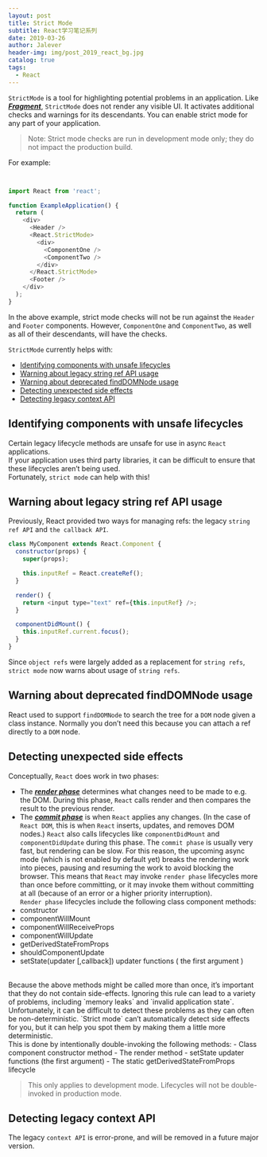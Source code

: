 ```yaml
---
layout: post
title: Strict Mode
subtitle: React学习笔记系列
date: 2019-03-26
author: Jalever
header-img: img/post_2019_react_bg.jpg
catalog: true
tags:
  - React
---
```


`StrictMode` is a tool for highlighting potential problems in an application.
Like <ins>***Fragment***</ins>, `StrictMode` does not render any visible UI.
It activates additional checks and warnings for its descendants.
You can enable strict mode for any part of your application. 

> Note: Strict mode checks are run in development mode only; they do not impact the production build.

For example: 
```javascript


import React from 'react';

function ExampleApplication() {
  return (
    <div>
      <Header />
      <React.StrictMode>
        <div>
          <ComponentOne />
          <ComponentTwo />
        </div>
      </React.StrictMode>
      <Footer />
    </div>
  );
}
```
In the above example, strict mode checks will not be run against the `Header` and `Footer` components. However, `ComponentOne` and `ComponentTwo`, as well as all of their descendants, will have the checks.

`StrictMode` currently helps with:
- [Identifying components with unsafe lifecycles](#identifying-components-with-unsafe-lifecycles)
- [Warning about legacy string ref API usage](#warning-about-legacy-string-ref-api-usage)
- [Warning about deprecated findDOMNode usage](#warning-about-deprecated-finddomnode-usage)
- [Detecting unexpected side effects](#detecting-unexpected-side-effects)
- [Detecting legacy context API](#detecting-legacy-context-api)

## Identifying components with unsafe lifecycles
Certain legacy lifecycle methods are unsafe for use in async `React` applications. <br>
If your application uses third party libraries, it can be difficult to ensure that these lifecycles aren’t being used. <br>
Fortunately, `strict mode` can help with this! <br>

## Warning about legacy string ref API usage
Previously, React provided two ways for managing refs: the legacy `string ref API` and `the callback API`. 
```javascript
class MyComponent extends React.Component {
  constructor(props) {
    super(props);

    this.inputRef = React.createRef();
  }

  render() {
    return <input type="text" ref={this.inputRef} />;
  }

  componentDidMount() {
    this.inputRef.current.focus();
  }
}
```
Since `object refs` were largely added as a replacement for `string refs`, `strict mode` now warns about usage of `string refs`.

## Warning about deprecated findDOMNode usage
React used to support `findDOMNode` to search the tree for a `DOM` node given a class instance. Normally you don’t need this because you can attach a ref directly to a `DOM` node.

## Detecting unexpected side effects
Conceptually, `React` does work in two phases:
- The <ins>***render phase***</ins> determines what changes need to be made to e.g. the DOM. During this phase, `React` calls render and then compares the result to the previous render.
- The <ins>***commit phase***</ins> is when `React` applies any changes. (In the case of `React DOM`, this is when `React` inserts, updates, and removes DOM nodes.) `React` also calls lifecycles like `componentDidMount` and `componentDidUpdate` during this phase.
The `commit phase` is usually very fast, but rendering can be slow. For this reason, the upcoming async mode (which is not enabled by default yet) breaks the rendering work into pieces, pausing and resuming the work to avoid blocking the browser. This means that `React` may invoke `render phase` lifecycles more than once before committing, or it may invoke them without committing at all (because of an error or a higher priority interruption).<br>
`Render phase` lifecycles include the following class component methods:
- constructor
- componentWillMount
- componentWillReceiveProps
- componentWillUpdate
- getDerivedStateFromProps
- shouldComponentUpdate
- setState(updater [,callback]) updater functions ( the first argument )
<br>
Because the above methods might be called more than once, it’s important that they do not contain side-effects. Ignoring this rule can lead to a variety of problems, including `memory leaks` and `invalid application state`. Unfortunately, it can be difficult to detect these problems as they can often be non-deterministic.
`Strict mode` can’t automatically detect side effects for you, but it can help you spot them by making them a little more deterministic. <br/>
This is done by intentionally double-invoking the following methods:
- Class component constructor method
- The render method
- setState updater functions (the first argument)
- The static getDerivedStateFromProps lifecycle

> This only applies to development mode. Lifecycles will not be double-invoked in production mode.

## Detecting legacy context API
The legacy `context API` is error-prone, and will be removed in a future major version.


